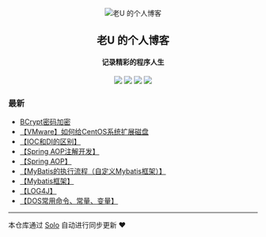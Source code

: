 <p align="center"><img alt="老U 的个人博客" src="https://static.b3log.org/images/brand/solo-32.png"></p><h2 align="center">
老U 的个人博客
</h2>

<h4 align="center">记录精彩的程序人生</h4>
<p align="center"><a title="老U 的个人博客" target="_blank" href="https://github.com/205016227/solo-blog"><img src="https://img.shields.io/github/last-commit/205016227/solo-blog.svg?style=flat-square&color=FF9900"></a>
<a title="GitHub repo size in bytes" target="_blank" href="https://github.com/205016227/solo-blog"><img src="https://img.shields.io/github/repo-size/205016227/solo-blog.svg?style=flat-square"></a>
<a title="Solo Version" target="_blank" href="https://github.com/b3log/solo/releases"><img src="https://img.shields.io/badge/solo-3.6.3-f1e05a.svg?style=flat-square&color=blueviolet"></a>
<a title="Hits" target="_blank" href="https://github.com/b3log/hits"><img src="https://hits.b3log.org/205016227/solo-blog.svg"></a></p>

### 最新

* [BCrypt密码加密](http://www.51zuiyou.com/articles/2019/08/17/1566057251390.html)
* [【VMware】如何给CentOS系统扩展磁盘](http://www.51zuiyou.com/articles/2019/08/17/1566021318238.html)
* [【IOC和DI的区别】](http://www.51zuiyou.com/articles/2019/08/14/1565776989160.html)
* [【Spring AOP注解开发】](http://www.51zuiyou.com/articles/2019/08/14/1565776934492.html)
* [【Spring AOP】](http://www.51zuiyou.com/articles/2019/08/14/1565776774760.html)
* [【MyBatis的执行流程（自定义Mybatis框架）】](http://www.51zuiyou.com/articles/2019/08/14/1565776708387.html)
* [【Mybatis框架】](http://www.51zuiyou.com/articles/2019/08/14/1565776333651.html)
* [【LOG4J】](http://www.51zuiyou.com/articles/2019/08/14/1565776149613.html)
* [【DOS常用命令、常量、变量】](http://www.51zuiyou.com/articles/2019/08/14/1565770278010.html)



---

本仓库通过 [Solo](https://github.com/b3log/solo) 自动进行同步更新 ❤️ 